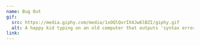 ```yaml
---
name: Bug Out
gif:
  src: https://media.giphy.com/media/1xOQlQxrIX4Jw6lBZI/giphy.gif
  alt: A happy kid typing on an old computer that outputs 'syntax error'.
link:
---
```

